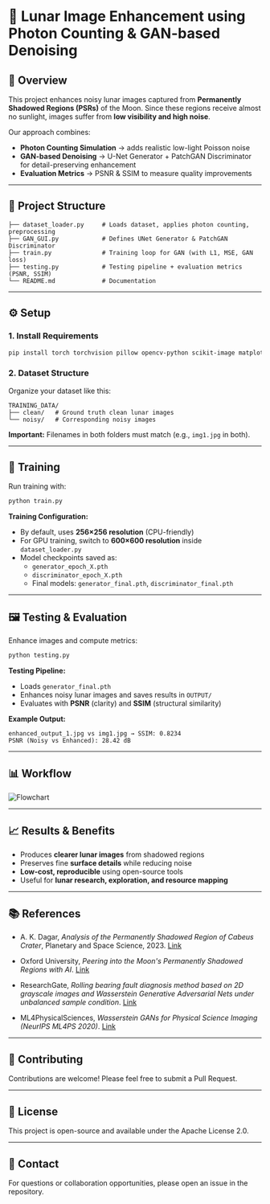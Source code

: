 # 🌙 Lunar Image Enhancement using Photon Counting & GAN-based Denoising

## 📌 Overview

This project enhances noisy lunar images captured from **Permanently Shadowed Regions (PSRs)** of the Moon. Since these regions receive almost no sunlight, images suffer from **low visibility and high noise**.

Our approach combines:
- **Photon Counting Simulation** → adds realistic low-light Poisson noise
- **GAN-based Denoising** → U-Net Generator + PatchGAN Discriminator for detail-preserving enhancement
- **Evaluation Metrics** → PSNR & SSIM to measure quality improvements

---

## 📂 Project Structure

```
├── dataset_loader.py     # Loads dataset, applies photon counting, preprocessing
├── GAN_GUI.py            # Defines UNet Generator & PatchGAN Discriminator
├── train.py              # Training loop for GAN (with L1, MSE, GAN loss)
├── testing.py            # Testing pipeline + evaluation metrics (PSNR, SSIM)
└── README.md             # Documentation
```

---

## ⚙️ Setup

### 1. Install Requirements

```bash
pip install torch torchvision pillow opencv-python scikit-image matplotlib numpy
```

### 2. Dataset Structure

Organize your dataset like this:

```
TRAINING_DATA/
├── clean/   # Ground truth clean lunar images
└── noisy/   # Corresponding noisy images
```

**Important:** Filenames in both folders must match (e.g., `img1.jpg` in both).

---

## 🧠 Training

Run training with:

```bash
python train.py
```

**Training Configuration:**
- By default, uses **256×256 resolution** (CPU-friendly)
- For GPU training, switch to **600×600 resolution** inside `dataset_loader.py`
- Model checkpoints saved as:
  - `generator_epoch_X.pth`
  - `discriminator_epoch_X.pth`
  - Final models: `generator_final.pth`, `discriminator_final.pth`

---

## 🖼️ Testing & Evaluation

Enhance images and compute metrics:

```bash
python testing.py
```

**Testing Pipeline:**
- Loads `generator_final.pth`
- Enhances noisy lunar images and saves results in `OUTPUT/`
- Evaluates with **PSNR** (clarity) and **SSIM** (structural similarity)

**Example Output:**

```
enhanced_output_1.jpg vs img1.jpg → SSIM: 0.8234
PSNR (Noisy vs Enhanced): 28.42 dB
```

---

## 📊 Workflow

![Flowchart](https://raw.githubusercontent.com/1sanemax/Lunar-PSR-Enhancement/main/path/to/flowchart.jpg)



---

## 📈 Results & Benefits

- Produces **clearer lunar images** from shadowed regions
- Preserves fine **surface details** while reducing noise
- **Low-cost, reproducible** using open-source tools
- Useful for **lunar research, exploration, and resource mapping**

---

## 📚 References  

- A. K. Dagar, *Analysis of the Permanently Shadowed Region of Cabeus Crater*, Planetary and Space Science, 2023. [Link](https://www.sciencedirect.com/science/article/abs/pii/S0019103523003391)  

- Oxford University, *Peering into the Moon's Permanently Shadowed Regions with AI*. [Link](https://www.ox.ac.uk/news/features/peering-moons-permanently-shadowed-regions-ai#:~:text=The%20Moon's%20polar%20regions%20are,resolution%20for%20the%20first%20time)  

- ResearchGate, *Rolling bearing fault diagnosis method based on 2D grayscale images and Wasserstein Generative Adversarial Nets under unbalanced sample condition*. [Link](https://www.researchgate.net/publication/373270947_Rolling_bearing_fault_diagnosis_method_based_on_2D_grayscale_images_and_Wasserstein_Generative_Adversarial_Nets_under_unbalanced_sample_condition)  

- ML4PhysicalSciences, *Wasserstein GANs for Physical Science Imaging (NeurIPS ML4PS 2020)*. [Link](https://ml4physicalsciences.github.io/2020/files/NeurIPS_ML4PS_2020_43.pdf)  



---

## 🤝 Contributing

Contributions are welcome! Please feel free to submit a Pull Request.

---

## 📄 License

This project is open-source and available under the Apache License 2.0.

---

## 📧 Contact

For questions or collaboration opportunities, please open an issue in the repository.
